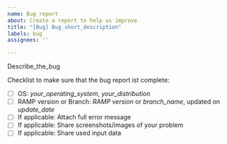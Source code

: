 ```yaml
---
name: Bug report
about: Create a report to help us improve
title: "[Bug] Bug_short_description"
labels: bug
assignees: ''

---
```


Describe_the_bug

Checklist to make sure that the bug report ist complete:
- [ ] OS: *your_operating_system*, *your_distribution*
- [ ] RAMP version or Branch: *RAMP version* or *branch_name*, updated on *update_date*
- [ ] If applicable: Attach full error message
- [ ] If applicable: Share screenshots/images of your problem
- [ ] If applicable: Share used input data
